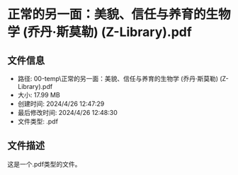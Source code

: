 ﻿# 正常的另一面：美貌、信任与养育的生物学 (乔丹·斯莫勒) (Z-Library).pdf

## 文件信息
- 路径: 00-temp\正常的另一面：美貌、信任与养育的生物学 (乔丹·斯莫勒) (Z-Library).pdf
- 大小: 17.99 MB
- 创建时间: 2024/4/26 12:47:29
- 最后修改时间: 2024/4/26 12:48:30
- 文件类型: .pdf

## 文件描述
这是一个.pdf类型的文件。

